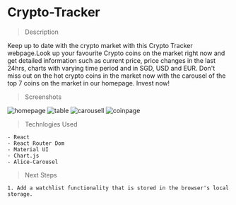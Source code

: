 # Crypto-Tracker

> Description

Keep up to date with the crypto market with this Crypto Tracker webpage.Look up your favourite Crypto coins on the market right now and get detailed information such as current price, price changes in the last 24hrs, charts with varying time period and in SGD, USD and EUR. Don't miss out on the hot crypto coins in the market now with the carousel of the top 7 coins on the market in our homepage. Invest now!

> Screenshots

![homepage](/crypto-tracker/Screenshots/homepage.png) ![table](/crypto-tracker/Screenshots/cointable.png) ![carousell](/crypto-tracker/Screenshots/carouselltopcoins.png) ![coinpage](/crypto-tracker/Screenshots/coinchartanddetails.png)

> Technlogies Used

    - React
    - React Router Dom
    - Material UI
    - Chart.js
    - Alice-Carousel

> Next Steps

    1. Add a watchlist functionality that is stored in the browser's local storage.
